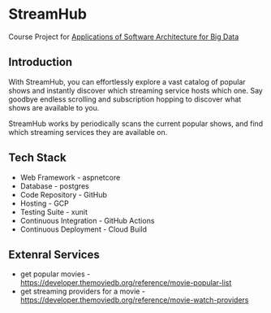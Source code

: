 # StreamHub

Course Project for [Applications of Software Architecture for Big Data](https://www.coursera.org/learn/software-architecture-for-big-data-applications)

## Introduction

With StreamHub, you can effortlessly explore a vast catalog of popular shows and instantly discover which streaming service hosts which one. Say goodbye endless scrolling and subscription hopping to discover what shows are available to you.

StreamHub works by periodically scans the current popular shows, and find which streaming services they are available on. 

## Tech Stack
* Web Framework - aspnetcore
* Database - postgres
* Code Repository - GitHub
* Hosting - GCP
* Testing Suite - xunit
* Continuous Integration - GitHub Actions
* Continuous Deployment - Cloud Build

## Extenral Services
* get popular movies - https://developer.themoviedb.org/reference/movie-popular-list
* get streaming providers for a movie - https://developer.themoviedb.org/reference/movie-watch-providers